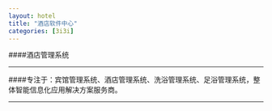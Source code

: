 ```yaml
---
layout: hotel
title: "酒店软件中心"
categories: [3i3i]
---
```

####酒店管理系统
<hr/>
####专注于：宾馆管理系统、酒店管理系统、洗浴管理系统、足浴管理系统，整体智能信息化应用解决方案服务商。
<hr/>



